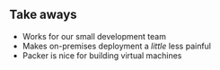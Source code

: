 ## Take aways

* Works for our small development team
* Makes on-premises deployment a *little* less painful
* Packer is nice for building virtual machines

